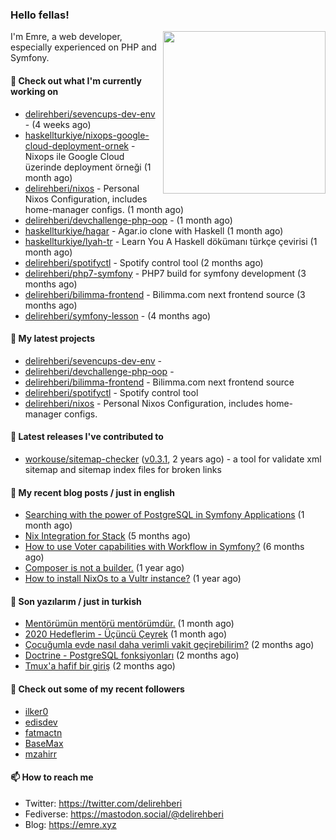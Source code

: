 <h3>Hello fellas!</h3>
 

<img align="right" src="https://media.giphy.com/media/ZE6HYckyroMWwSp11C/giphy-downsized.gif" width="260">

I'm Emre, a web developer, especially experienced on PHP and Symfony.

#### 👷 Check out what I'm currently working on

- [delirehberi/sevencups-dev-env](https://github.com/delirehberi/sevencups-dev-env) -  (4 weeks ago)
- [haskellturkiye/nixops-google-cloud-deployment-ornek](https://github.com/haskellturkiye/nixops-google-cloud-deployment-ornek) - Nixops ile Google Cloud üzerinde deployment örneği (1 month ago)
- [delirehberi/nixos](https://github.com/delirehberi/nixos) - Personal Nixos Configuration, includes home-manager configs. (1 month ago)
- [delirehberi/devchallenge-php-oop](https://github.com/delirehberi/devchallenge-php-oop) -  (1 month ago)
- [haskellturkiye/hagar](https://github.com/haskellturkiye/hagar) - Agar.io clone with Haskell (1 month ago)
- [haskellturkiye/lyah-tr](https://github.com/haskellturkiye/lyah-tr) - Learn You A Haskell dökümanı türkçe çevirisi (1 month ago)
- [delirehberi/spotifyctl](https://github.com/delirehberi/spotifyctl) - Spotify control tool (2 months ago)
- [delirehberi/php7-symfony](https://github.com/delirehberi/php7-symfony) - PHP7 build for symfony development (3 months ago)
- [delirehberi/bilimma-frontend](https://github.com/delirehberi/bilimma-frontend) - Bilimma.com next frontend source (3 months ago)
- [delirehberi/symfony-lesson](https://github.com/delirehberi/symfony-lesson) -  (4 months ago)

#### 🌱 My latest projects

- [delirehberi/sevencups-dev-env](https://github.com/delirehberi/sevencups-dev-env) - 
- [delirehberi/devchallenge-php-oop](https://github.com/delirehberi/devchallenge-php-oop) - 
- [delirehberi/bilimma-frontend](https://github.com/delirehberi/bilimma-frontend) - Bilimma.com next frontend source
- [delirehberi/spotifyctl](https://github.com/delirehberi/spotifyctl) - Spotify control tool
- [delirehberi/nixos](https://github.com/delirehberi/nixos) - Personal Nixos Configuration, includes home-manager configs.

#### 🔭 Latest releases I've contributed to

- [workouse/sitemap-checker](https://github.com/workouse/sitemap-checker) ([v0.3.1](https://github.com/workouse/sitemap-checker/releases/tag/v0.3.1), 2 years ago) - a tool for validate xml sitemap and sitemap index files for broken links

#### 📜 My recent blog posts / just in english

- [Searching with the power of PostgreSQL in Symfony Applications](https://emre.xyz/searching-with-the-power-of-postgresql-in-symfony-applications) (1 month ago)
- [Nix Integration for Stack](https://emre.xyz/nix-integration-for-stack) (5 months ago)
- [How to use Voter capabilities with Workflow in Symfony?](https://emre.xyz/how-to-use-voter-capabilities-with-workflow-in-symfony) (6 months ago)
- [Composer is not a builder.](https://emre.xyz/composer-is-not-a-builder) (1 year ago)
- [How to install NixOs to a Vultr instance?](https://emre.xyz/how-to-install-nixos-to-a-vultr-instance) (1 year ago)

#### 📜 Son yazılarım / just in turkish

- [Mentörümün mentörü mentörümdür.](https://emre.xyz/mentorumun-mentoru-mentorumdur) (1 month ago)
- [2020 Hedeflerim - Üçüncü Çeyrek](https://emre.xyz/2020-hedeflerim-ucuncu-ceyrek) (1 month ago)
- [Çocuğumla evde nasıl daha verimli vakit geçirebilirim?](https://emre.xyz/cocugumla-evde-nasil-daha-verimli-vakit-gecirebilirim) (2 months ago)
- [Doctrine - PostgreSQL fonksiyonları](https://emre.xyz/doctrine-postgresql-fonksiyonlari) (2 months ago)
- [Tmux&#39;a hafif bir giriş](https://emre.xyz/tmuxa-hafif-bir-giris) (2 months ago)

#### 👯 Check out some of my recent followers

- [ilker0](https://github.com/ilker0)
- [edisdev](https://github.com/edisdev)
- [fatmactn](https://github.com/fatmactn)
- [BaseMax](https://github.com/BaseMax)
- [mzahirr](https://github.com/mzahirr)

#### 📫 How to reach me

- Twitter: https://twitter.com/delirehberi
- Fediverse: https://mastodon.social/@delirehberi
- Blog: https://emre.xyz
